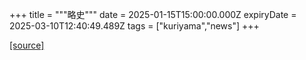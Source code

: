 +++
title = """略史"""
date = 2025-01-15T15:00:00.000Z
expiryDate = 2025-03-10T12:40:49.489Z
tags = ["kuriyama","news"]
+++


[[source]](https://www.town.kuriyama.hokkaido.jp/soshiki/28/619.html)
